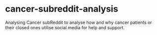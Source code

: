 # cancer-subreddit-analysis
Analysing Cancer subReddit to analyse how and why cancer patients or their closed ones utilise social media for help and support. 
